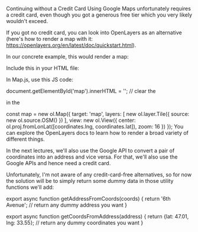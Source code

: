 Continuing without a Credit Card
Using Google Maps unfortunately requires a credit card, even though you got a generous free tier which you very likely wouldn't exceed.

If you got no credit card, you can look into OpenLayers as an alternative (here's how to render a map with it: https://openlayers.org/en/latest/doc/quickstart.html).

In our concrete example, this would render a map:

Include this in your HTML file:

 <link rel="stylesheet" href="https://cdn.jsdelivr.net/gh/openlayers/openlayers.github.io@master/en/v6.1.1/css/ol.css" type="text/css">
    <script src="https://cdn.jsdelivr.net/gh/openlayers/openlayers.github.io@master/en/v6.1.1/build/ol.js"></script>
In Map.js, use this JS code:

document.getElementById('map').innerHTML = ''; // clear the <p> in the <div id="map">
 
const map = new ol.Map({
  target: 'map',
  layers: [
    new ol.layer.Tile({
      source: new ol.source.OSM()
    })
  ],
  view: new ol.View({
    center: ol.proj.fromLonLat([coordinates.lng, coordinates.lat]),
    zoom: 16
  })
});
You can explore the OpenLayers docs to learn how to render a broad variety of different things.

In the next lectures, we'll also use the Google API to convert a pair of coordinates into an address and vice versa. For that, we'll also use the Google APIs and hence need a credit card.

Unfortunately, I'm not aware of any credit-card-free alternatives, so for now the solution will be to simply return some dummy data in those utility functions we'll add:

export async function getAddressFromCoords(coords) {
  return '6th Avenue'; // return any dummy address you want
}
 
export async function getCoordsFromAddress(address) {
  return {lat: 47.01, lng: 33.55}; // return any dummy coordinates you want
}